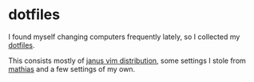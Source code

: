 dotfiles
========

I found myself changing computers frequently lately, so I collected my [dotfiles](http://dotfiles.github.io/).

This consists mostly of [janus vim distribution](https://github.com/carlhuda/janus), some settings I stole from [mathias](https://github.com/mathiasbynens/dotfiles) and a few settings of my own.



